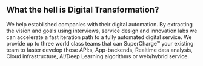 ## What the hell is Digital Transformation?
We help established companies with their digital automation. By extracting the vision and goals using interviews, service design and innovation labs we can accelerate a fast iteration path to a fully automated digital service. We provide up to three world class teams that can SuperCharge&trade; your existing team to faster develop those API:s, App-backends, Realtime data analysis, Cloud infrastructure, AI/Deep Learning algorithms or web/hybrid service.